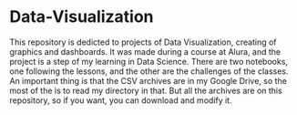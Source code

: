 # Data-Visualization
This repository is dedicted to projects of Data Visualization, creating of graphics and dashboards.
It was made during a course at Alura, and the project is a step of my learning in Data Science. 
There are two notebooks, one following the lessons, and the other are the challenges of the classes.
An important thing is that the CSV archives are in my Google Drive, so the most of the is to read my directory in that. But all the archives are on this repository, so if you want, you can download and modify it.
